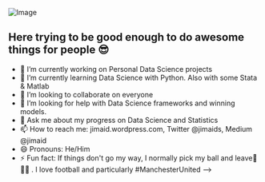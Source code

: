 ![Image](https://www.poynter.org/wp-content/uploads/2019/12/shutterstock_1210372216.jpg)
## Here trying to be good enough to do awesome things for people 😎 

- 🔭 I’m currently working on Personal Data Science projects
- 🌱 I’m currently learning Data Science with Python. Also with some Stata & Matlab
- 👯 I’m looking to collaborate on everyone
- 🤔 I’m looking for help with Data Science frameworks and winning models. 
- 💬 Ask me about my progress on Data Science and Statistics
- 📫 How to reach me: jimaid.wordpress.com, Twitter @jimaids, Medium @jimaid
- 😄 Pronouns: He/Him 
- ⚡ Fun fact: If things don't go my way, I normally pick my ball and leave🤣🤣🤣 . I love football and particularly #ManchesterUnited 
-->

